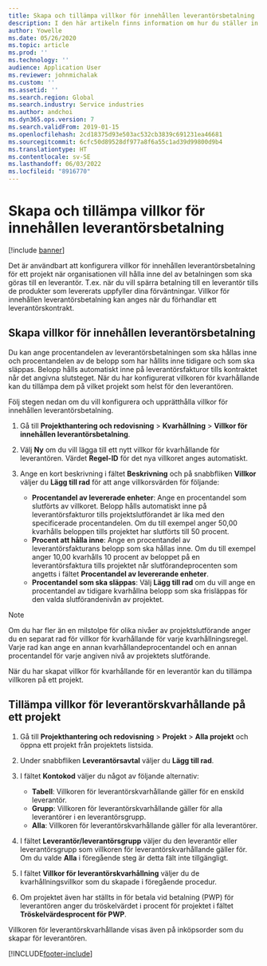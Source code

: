 ```yaml
---
title: Skapa och tillämpa villkor för innehållen leverantörsbetalning
description: I den här artikeln finns information om hur du ställer in och underhåller villkor för kvarhållande för leverantörsbetalningar.
author: Yowelle
ms.date: 05/26/2020
ms.topic: article
ms.prod: ''
ms.technology: ''
audience: Application User
ms.reviewer: johnmichalak
ms.custom: ''
ms.assetid: ''
ms.search.region: Global
ms.search.industry: Service industries
ms.author: andchoi
ms.dyn365.ops.version: 7
ms.search.validFrom: 2019-01-15
ms.openlocfilehash: 2cd18375d93e503ac532cb3839c691231ea46681
ms.sourcegitcommit: 6cfc50d89528df977a8f6a55c1ad39d99800d9b4
ms.translationtype: HT
ms.contentlocale: sv-SE
ms.lasthandoff: 06/03/2022
ms.locfileid: "8916770"
---
```

# <a name="create-and-apply-vendor-payment-retention-terms"></a>Skapa och tillämpa villkor för innehållen leverantörsbetalning

[!include [banner](../includes/banner.md)] 

Det är användbart att konfigurera villkor för innehållen leverantörsbetalning för ett projekt när organisationen vill hålla inne del av betalningen som ska göras till en leverantör. T.ex. när du vill spärra betalning till en leverantör tills de produkter som levererats uppfyller dina förväntningar. Villkor för innehållen leverantörsbetalning kan anges när du förhandlar ett leverantörskontrakt.

## <a name="create-vendor-payment-retention-terms"></a>Skapa villkor för innehållen leverantörsbetalning

Du kan ange procentandelen av leverantörsbetalningen som ska hållas inne och procentandelen av de belopp som har hållits inne tidigare och som ska släppas. Belopp hålls automatiskt inne på leverantörsfakturor tills kontraktet når det angivna slutsteget. När du har konfigurerat villkoren för kvarhållande kan du tillämpa dem på vilket projekt som helst för den leverantören.

Följ stegen nedan om du vill konfigurera och upprätthålla villkor för innehållen leverantörsbetalning. 

1. Gå till **Projekthantering och redovisning** > **Kvarhållning** > **Villkor för innehållen leverantörsbetalning**.
2. Välj **Ny** om du vill lägga till ett nytt villkor för kvarhållande för leverantören. Värdet **Regel-ID** för det nya villkoret anges automatiskt. 
3. Ange en kort beskrivning i fältet **Beskrivning** och på snabbfliken **Villkor** väljer du **Lägg till rad** för att ange villkorsvärden för följande:

   - **Procentandel av levererade enheter**: Ange en procentandel som slutförts av villkoret. Belopp hålls automatiskt inne på leverantörsfakturor tills projektslutförandet är lika med den specificerade procentandelen. Om du till exempel anger 50,00 kvarhålls beloppen tills projektet har slutförts till 50 procent.
   - **Procent att hålla inne**: Ange en procentandel av leverantörsfakturans belopp som ska hållas inne. Om du till exempel anger 10,00 kvarhålls 10 procent av beloppet på en leverantörsfaktura tills projektet når slutförandeprocenten som angetts i fältet **Procentandel av levererande enheter**.
   - **Procentandel som ska släppas**: Välj **Lägg till rad** om du vill ange en procentandel av tidigare kvarhållna belopp som ska frisläppas för den valda slutförandenivån av projektet.

> [!NOTE]
> Om du har fler än en milstolpe för olika nivåer av projektslutförande anger du en separat rad för villkor för kvarhållande för varje kvarhållningsregel. Varje rad kan ange en annan kvarhållandeprocentandel och en annan procentandel för varje angiven nivå av projektets slutförande.

När du har skapat villkor för kvarhållande för en leverantör kan du tillämpa villkoren på ett projekt.

## <a name="apply-vendor-retention-terms-to-a-project"></a>Tillämpa villkor för leverantörskvarhållande på ett projekt

1. Gå till **Projekthantering och redovisning** > **Projekt** > **Alla projekt** och öppna ett projekt från projektets listsida.
2. Under snabbfliken **Leverantörsavtal** väljer du **Lägg till rad**.
3. I fältet **Kontokod** väljer du något av följande alternativ: 

   - **Tabell**: Villkoren för leverantörskvarhållande gäller för en enskild leverantör.
   - **Grupp**: Villkoren för leverantörskvarhållande gäller för alla leverantörer i en leverantörsgrupp.
   - **Alla**: Villkoren för leverantörskvarhållande gäller för alla leverantörer.

4. I fältet **Leverantör/leverantörsgrupp** väljer du den leverantör eller leverantörsgrupp som villkoren för leverantörskvarhållande gäller för. Om du valde **Alla** i föregående steg är detta fält inte tillgängligt.
5. I fältet **Villkor för leverantörskvarhållning** väljer du de kvarhållningsvillkor som du skapade i föregående procedur.
6. Om projektet även har ställts in för betala vid betalning (PWP) för leverantören anger du tröskelvärdet i procent för projektet i fältet **Tröskelvärdesprocent för PWP**.

Villkoren för leverantörskvarhållande visas även på inköpsorder som du skapar för leverantören.


[!INCLUDE[footer-include](../includes/footer-banner.md)]
